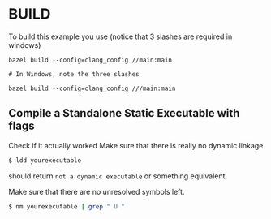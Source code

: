 # BUILD

To build this example you use (notice that 3 slashes are required in windows)
```
bazel build --config=clang_config //main:main

# In Windows, note the three slashes

bazel build --config=clang_config ///main:main
```

## Compile a Standalone Static Executable with flags

Check if it actually worked
Make sure that there is really no dynamic linkage

```bash
$ ldd yourexecutable
```

should return `not a dynamic executable` or something equivalent.

Make sure that there are no unresolved symbols left.

```bash
$ nm yourexecutable | grep " U "
```
